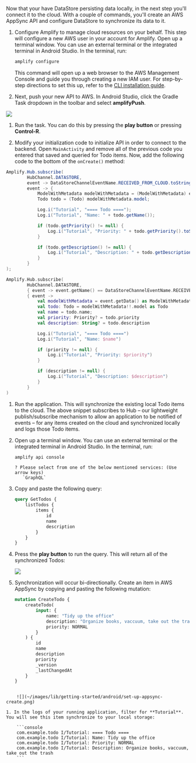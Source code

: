 Now that your have DataStore persisting data locally, in the next step you'll connect it to the cloud. With a couple of commands, you'll create an AWS AppSync API and configure DataStore to synchronize its data to it.

1. Configure Amplify to manage cloud resources on your behalf. This step will configure a new AWS user in your account for Amplify. Open up a terminal window. You can use an external terminal or the integrated terminal in Android Studio. In the terminal, run:

    ```bash
    amplify configure
    ```

   This command will open up a web browser to the AWS Management Console and guide you through creating a new IAM user. For step-by-step directions to set this up, refer to the [CLI installation guide](~/cli/start/install.md).

1. Next, push your new API to AWS. In Android Studio, click the Gradle Task dropdown in the toolbar and select **amplifyPush**.

  ![](~/images/lib/getting-started/android/set-up-android-studio-run-task-dropdown-amplifyPush.png)

1. Run the task. You can do this by pressing the **play button** or pressing **Control-R**.

1. Modify your initialization code to initialize API in order to connect to the backend. Open `MainActivity` and remove all of the previous code you entered that saved and queried for Todo items. Now, add the following code to the bottom of the `onCreate()` method:

  <amplify-block-switcher>
  <amplify-block name="Java">
  
  ```java
  Amplify.Hub.subscribe(
          HubChannel.DATASTORE,
          event -> DataStoreChannelEventName.RECEIVED_FROM_CLOUD.toString().equals(event.getName()),
          event -> {
              ModelWithMetadata modelWithMetadata = (ModelWithMetadata) event.getData();
              Todo todo = (Todo) modelWithMetadata.model;

              Log.i("Tutorial", "==== Todo ====");
              Log.i("Tutorial", "Name: " + todo.getName());

              if (todo.getPriority() != null) {
                  Log.i("Tutorial", "Priority: " + todo.getPriority().toString());
              }

              if (todo.getDescription() != null) {
                  Log.i("Tutorial", "Description: " + todo.getDescription());
              }
          }
  );
  ```

  </amplify-block>

  <amplify-block name="Kotlin">

  ```kotlin
  Amplify.Hub.subscribe(
          HubChannel.DATASTORE,
          { event -> event.getName() == DataStoreChannelEventName.RECEIVED_FROM_CLOUD.toString() },
          { event ->
              val modelWithMetadata = event.getData() as ModelWithMetadata<*>?
              val todo: Todo = modelWithMetadata!!.model as Todo
              val name = todo.name;
              val priority: Priority? = todo.priority
              val description: String? = todo.description

              Log.i("Tutorial", "==== Todo ====")
              Log.i("Tutorial", "Name: $name")

              if (priority != null) {
                  Log.i("Tutorial", "Priority: $priority")
              }

              if (description != null) {
                  Log.i("Tutorial", "Description: $description")
              }
          }
  )
  ```

  </amplify-block>
  </amplify-block-switcher>

1. Run the application. This will synchronize the existing local Todo items to the cloud. The above snippet subscribes to Hub – our lightweight publish/subscribe mechanism to allow an application to be notified of events – for any items created on the cloud and synchronized locally and logs those Todo items. 

1. Open up a terminal window. You can use an external terminal or the integrated terminal in Android Studio. In the terminal, run:

   ```bash
   amplify api console
   ```

   ```console
   ? Please select from one of the below mentioned services: (Use arrow keys)
      `GraphQL`
   ```

1. Copy and paste the following query:

    ```graphql
    query GetTodos {
        listTodos {
            items {
                id
                name
                description
            }
        }
    }
    ```

1. Press the **play button** to run the query. This will return all of the synchronized Todos:

    ![](~/images/lib/getting-started/android/set-up-appsync-query.png)

1. Synchronization will occur bi-directionally. Create an item in AWS AppSync by copying and pasting the following mutation:

    ```graphql
    mutation CreateTodo {
        createTodo(
            input: {
                name: "Tidy up the office"
                description: "Organize books, vaccuum, take out the trash"
                priority: NORMAL
            }
        ) {
            id
            name
            description
            priority
            _version
            _lastChangedAt
        }
    }
```

    ![](~/images/lib/getting-started/android/set-up-appsync-create.png)

1. In the logs of your running application, filter for **Tutorial**. You will see this item synchronize to your local storage:

    ```console
    com.example.todo I/Tutorial: ==== Todo ====
    com.example.todo I/Tutorial: Name: Tidy up the office
    com.example.todo I/Tutorial: Priority: NORMAL
    com.example.todo I/Tutorial: Description: Organize books, vaccuum, take out the trash
    ```